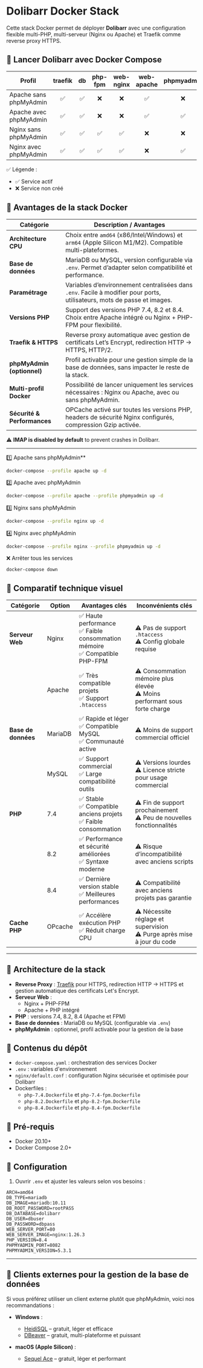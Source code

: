 # Dolibarr Docker Stack

Cette stack Docker permet de déployer **Dolibarr** avec une configuration flexible multi-PHP, multi-serveur (Nginx ou Apache) et Traefik comme reverse proxy HTTPS.

## 🔹 Lancer Dolibarr avec Docker Compose

| Profil                         | traefik | db  | php-fpm | web-nginx | web-apache | phpmyadmin |
|--------------------------------|:-------:|:---:|:-------:|:---------:|:----------:|:----------:|
| Apache sans phpMyAdmin         | ✅      | ✅  | ❌      | ❌        | ✅         | ❌         |
| Apache avec phpMyAdmin         | ✅      | ✅  | ❌      | ❌        | ✅         | ✅         |
| Nginx sans phpMyAdmin          | ✅      | ✅  | ✅      | ✅        | ❌         | ❌         |
| Nginx avec phpMyAdmin          | ✅      | ✅  | ✅      | ✅        | ❌         | ✅         |

✅ Légende :  
- ✅ Service actif  
- ❌ Service non créé

## 🔹 Avantages de la stack Docker

| Catégorie                  | Description / Avantages                                                                                 |
|-----------------------------|--------------------------------------------------------------------------------------------------------|
| **Architecture CPU**        | Choix entre `amd64` (x86/Intel/Windows) et `arm64` (Apple Silicon M1/M2). Compatible multi-plateformes.|
| **Base de données**         | MariaDB ou MySQL, version configurable via `.env`. Permet d’adapter selon compatibilité et performance.|
| **Paramétrage**             | Variables d’environnement centralisées dans `.env`. Facile à modifier pour ports, utilisateurs, mots de passe et images. |
| **Versions PHP**            | Support des versions PHP 7.4, 8.2 et 8.4. Choix entre Apache intégré ou Nginx + PHP-FPM pour flexibilité. |
| **Traefik & HTTPS**         | Reverse proxy automatique avec gestion de certificats Let’s Encrypt, redirection HTTP → HTTPS, HTTP/2. |
| **phpMyAdmin (optionnel)**  | Profil activable pour une gestion simple de la base de données, sans impacter le reste de la stack.    |
| **Multi-profil Docker**     | Possibilité de lancer uniquement les services nécessaires : Nginx ou Apache, avec ou sans phpMyAdmin.  |
| **Sécurité & Performances** | OPCache activé sur toutes les versions PHP, headers de sécurité Nginx configurés, compression Gzip activée. |

⚠️ **IMAP is disabled by default** to prevent crashes in Dolibarr.

---

1️⃣ Apache sans phpMyAdmin**  
```bash
docker-compose --profile apache up -d
```
2️⃣ Apache avec phpMyAdmin
```bash
docker-compose --profile apache --profile phpmyadmin up -d
```
3️⃣ Nginx sans phpMyAdmin
```bash
docker-compose --profile nginx up -d
```
4️⃣ Nginx avec phpMyAdmin
```bash
docker-compose --profile nginx --profile phpmyadmin up -d
```
❌ Arrêter tous les services
```bash
docker-compose down
```

## 🔹 Comparatif technique visuel

| Catégorie             | Option         | Avantages clés                                   | Inconvénients clés                               |
|----------------------|----------------|-------------------------------------------------|-------------------------------------------------|
| **Serveur Web**       | Nginx          | ✅ Haute performance<br>✅ Faible consommation mémoire<br>✅ Compatible PHP-FPM | ⚠ Pas de support `.htaccess`<br>⚠ Config globale requise |
|                       | Apache         | ✅ Très compatible projets<br>✅ Support `.htaccess` | ⚠ Consommation mémoire plus élevée<br>⚠ Moins performant sous forte charge |
| **Base de données**   | MariaDB        | ✅ Rapide et léger<br>✅ Compatible MySQL<br>✅ Communauté active | ⚠ Moins de support commercial officiel |
|                       | MySQL          | ✅ Support commercial<br>✅ Large compatibilité outils | ⚠ Versions lourdes<br>⚠ Licence stricte pour usage commercial |
| **PHP**               | 7.4            | ✅ Stable<br>✅ Compatible anciens projets<br>✅ Faible consommation | ⚠ Fin de support prochainement<br>⚠ Peu de nouvelles fonctionnalités |
|                       | 8.2            | ✅ Performance et sécurité améliorées<br>✅ Syntaxe moderne | ⚠ Risque d’incompatibilité avec anciens scripts |
|                       | 8.4            | ✅ Dernière version stable<br>✅ Meilleures performances | ⚠ Compatibilité avec anciens projets pas garantie |
| **Cache PHP**         | OPcache        | ✅ Accélère exécution PHP<br>✅ Réduit charge CPU | ⚠ Nécessite réglage et supervision<br>⚠ Purge après mise à jour du code |

---

## 🔹 Architecture de la stack

- **Reverse Proxy** : [Traefik](https://traefik.io/) pour HTTPS, redirection HTTP → HTTPS et gestion automatique des certificats Let's Encrypt.
- **Serveur Web** :
  - Nginx + PHP-FPM
  - Apache + PHP intégré
- **PHP** : versions 7.4, 8.2, 8.4 (Apache et FPM)
- **Base de données** : MariaDB ou MySQL (configurable via `.env`)
- **phpMyAdmin** : optionnel, profil activable pour la gestion de la base

## 🔹 Contenus du dépôt

- `docker-compose.yaml` : orchestration des services Docker  
- `.env` : variables d'environnement  
- `nginx/default.conf` : configuration Nginx sécurisée et optimisée pour Dolibarr  
- Dockerfiles :
  - `php-7.4.Dockerfile` et `php-7.4-fpm.Dockerfile`
  - `php-8.2.Dockerfile` et `php-8.2-fpm.Dockerfile`
  - `php-8.4.Dockerfile` et `php-8.4-fpm.Dockerfile`

## 🔹 Pré-requis

- Docker 20.10+  
- Docker Compose 2.0+

## 🔹 Configuration

1. Ouvrir `.env` et ajuster les valeurs selon vos besoins :

```env
ARCH=amd64
DB_TYPE=mariadb
DB_IMAGE=mariadb:10.11
DB_ROOT_PASSWORD=rootPASS
DB_DATABASE=dolibarr
DB_USER=dbuser
DB_PASSWORD=dbpass
WEB_SERVER_PORT=80
WEB_SERVER_IMAGE=nginx:1.26.3
PHP_VERSION=8.4
PHPMYADMIN_PORT=8082
PHPMYADMIN_VERSION=5.3.1
```

---

## 🔹 Clients externes pour la gestion de la base de données

Si vous préférez utiliser un client externe plutôt que phpMyAdmin, voici nos recommandations :

- **Windows** :  
  - [HeidiSQL](https://www.heidisql.com/) – gratuit, léger et efficace  
  - [DBeaver](https://dbeaver.io/) – gratuit, multi-plateforme et puissant  

- **macOS (Apple Silicon)** :  
  - [Sequel Ace](https://apps.apple.com/fr/app/sequel-ace/id1518036000?mt=12) – gratuit, léger et performant
